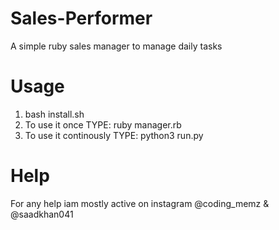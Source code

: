 # Sales-Performer
A simple ruby sales manager to manage daily tasks

# Usage
1. bash install.sh
2. To use it once TYPE: ruby manager.rb
3. To use it continously TYPE: python3 run.py

# Help
For any help iam mostly active on instagram @coding_memz & @saadkhan041
